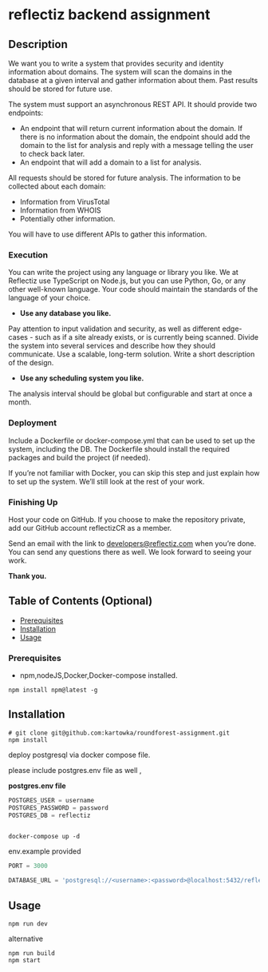 # reflectiz backend assignment

## Description

We want you to write a system that provides security and identity information about domains. The system will scan the domains in the database at a given interval and gather information about them. Past results should be stored for future use.

The system must support an asynchronous REST API. It should provide two endpoints:

- An endpoint that will return current information about the domain. If there is no information about the domain, the endpoint should add the domain to the list for analysis and reply with a message telling the user to check back later.
- An endpoint that will add a domain to a list for analysis.

All requests should be stored for future analysis. The information to be collected about each domain:

- Information from VirusTotal
- Information from WHOIS
- Potentially other information.

You will have to use different APIs to gather this information.

### Execution

You can write the project using any language or library you like. We at Reflectiz use TypeScript on Node.js, but you can use Python, Go, or any other well-known language. Your code should maintain the standards of the language of your choice.

- **Use any database you like.**

Pay attention to input validation and security, as well as different edge-cases - such as if a site already exists, or is currently being scanned. Divide the system into several services and describe how they should communicate. Use a scalable, long-term solution. Write a short description of the design.

- **Use any scheduling system you like.**

The analysis interval should be global but configurable and start at once a month.

### Deployment

Include a Dockerfile or docker-compose.yml that can be used to set up the system, including the DB. The Dockerfile should install the required packages and build the project (if needed).

If you’re not familiar with Docker, you can skip this step and just explain how to set up the system. We’ll still look at the rest of your work.

### Finishing Up

Host your code on GitHub. If you choose to make the repository private, add our GitHub account reflectizCR as a member.

Send an email with the link to developers@reflectiz.com when you’re done. You can send any questions there as well.
We look forward to seeing your work.

**Thank you.**

## Table of Contents (Optional)

- [Prerequisites](#prerequisites)
- [Installation](#installation)
- [Usage](#usage)

### Prerequisites

- npm,nodeJS,Docker,Docker-compose installed.

```shell
npm install npm@latest -g
```

## Installation

```shell
# git clone git@github.com:kartowka/roundforest-assignment.git
npm install
```

deploy postgresql via docker compose file.

please include postgres.env file as well ,

**postgres.env file**

```js
POSTGRES_USER = username
POSTGRES_PASSWORD = password
POSTGRES_DB = reflectiz
```

```shell

docker-compose up -d
```

env.example provided

```js
PORT = 3000

DATABASE_URL = 'postgresql://<username>:<password>@localhost:5432/reflectiz?schema=public'
```

## Usage

```shell
npm run dev
```

alternative

```shell
npm run build
npm start
```
